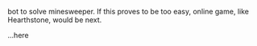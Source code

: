 bot to solve minesweeper. If this proves to be too easy, online game, like Hearthstone, would be next.

...here
